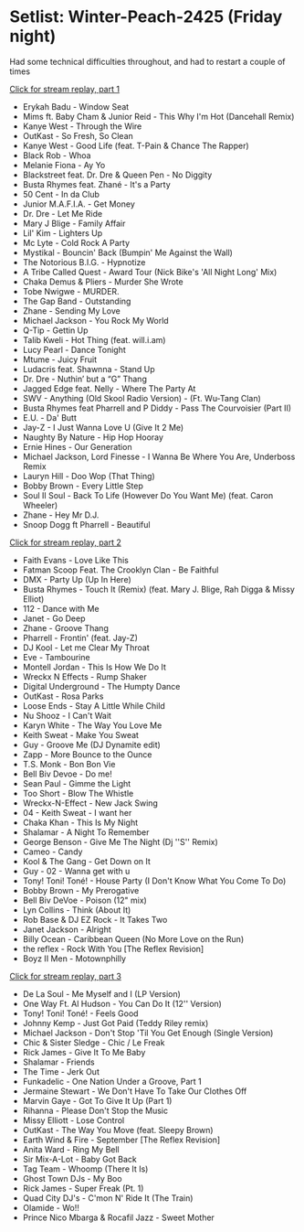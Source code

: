 # Setlist: Winter-Peach-2425 (Friday night)

Had some technical difficulties throughout, and had to restart a couple of times

[Click for stream replay, part 1](https://www.reddit.com/rpan/r/RedditSets/n2bsd6)

 * Erykah Badu - Window Seat
 * Mims ft. Baby Cham & Junior Reid  - This Why I'm Hot (Dancehall Remix)
 * Kanye West - Through the Wire
 * OutKast - So Fresh, So Clean
 * Kanye West - Good Life (feat. T-Pain & Chance The Rapper)
 * Black Rob - Whoa
 * Melanie Fiona - Ay Yo
 * Blackstreet feat. Dr. Dre & Queen Pen - No Diggity
 * Busta Rhymes feat. Zhané - It's a Party
 * 50 Cent - In da Club
 * Junior M.A.F.I.A. - Get Money
 * Dr. Dre - Let Me Ride
 * Mary J Blige - Family Affair
 * Lil' Kim - Lighters Up
 * Mc Lyte - Cold Rock A Party
 * Mystikal - Bouncin' Back (Bumpin' Me Against the Wall)
 * The Notorious B.I.G. - Hypnotize
 * A Tribe Called Quest - Award Tour (Nick Bike's 'All Night Long' Mix)
 * Chaka Demus & Pliers - Murder She Wrote
 * Tobe Nwigwe - MURDER.
 * The Gap Band - Outstanding
 * Zhane - Sending My Love
 * Michael Jackson - You Rock My World
 * Q-Tip - Gettin Up
 * Talib Kweli - Hot Thing (feat. will.i.am)
 * Lucy Pearl - Dance Tonight
 * Mtume - Juicy Fruit
 * Ludacris feat. Shawnna - Stand Up
 * Dr. Dre - Nuthin’ but a “G” Thang
 * Jagged Edge feat. Nelly - Where The Party At
 * SWV - Anything (Old Skool Radio Version) - (Ft. Wu-Tang Clan)
 * Busta Rhymes feat Pharrell and P Diddy - Pass The Courvoisier (Part II)
 * E.U. - Da' Butt
 * Jay-Z - I Just Wanna Love U (Give It 2 Me)
 * Naughty By Nature - Hip Hop Hooray
 * Ernie Hines - Our Generation
 * Michael Jackson, Lord Finesse - I Wanna Be Where You Are, Underboss Remix
 * Lauryn Hill - Doo Wop (That Thing)
 * Bobby Brown - Every Little Step
 * Soul II Soul - Back To Life (However Do You Want Me) (feat. Caron Wheeler)
 * Zhane - Hey Mr D.J.
 * Snoop Dogg ft Pharrell - Beautiful

[Click for stream replay, part 2](https://www.reddit.com/rpan/r/RedditSets/n2d6dm)

 * Faith Evans - Love Like This
 * Fatman Scoop Feat. The Crooklyn Clan - Be Faithful
 * DMX - Party Up (Up In Here)
 * Busta Rhymes - Touch It (Remix) (feat. Mary J. Blige, Rah Digga & Missy Elliot)
 * 112 - Dance with Me
 * Janet - Go Deep
 * Zhane - Groove Thang
 * Pharrell - Frontin' (feat. Jay-Z)
 * DJ Kool - Let me Clear My Throat
 * Eve - Tambourine
 * Montell Jordan - This Is How We Do It
 * Wreckx N Effects - Rump Shaker
 * Digital Underground - The Humpty Dance
 * OutKast - Rosa Parks
 * Loose Ends - Stay A Little While Child
 * Nu Shooz - I Can't Wait
 * Karyn White - The Way You Love Me
 * Keith Sweat - Make You Sweat
 * Guy - Groove Me (DJ Dynamite edit)
 * Zapp - More Bounce to the Ounce
 * T.S. Monk - Bon Bon Vie
 * Bell Biv Devoe - Do me!
 * Sean Paul - Gimme the Light
 * Too Short - Blow The Whistle
 * Wreckx-N-Effect - New Jack Swing
 * 04 - Keith Sweat - I want her
 * Chaka Khan - This Is My Night
 * Shalamar - A Night To Remember
 * George Benson - Give Me The Night (Dj ''S'' Remix)
 * Cameo - Candy
 * Kool & The Gang - Get Down on It
 * Guy - 02 - Wanna get with u
 * Tony! Toni! Toné! - House Party (I Don't Know What You Come To Do)
 * Bobby Brown - My Prerogative
 * Bell Biv DeVoe - Poison (12" mix)
 * Lyn Collins - Think (About It)
 * Rob Base & DJ EZ Rock - It Takes Two
 * Janet Jackson - Alright
 * Billy Ocean - Caribbean Queen (No More Love on the Run)
 * the reflex - Rock With You [The Reflex Revision]
 * Boyz II Men - Motownphilly

[Click for stream replay, part 3](https://www.reddit.com/rpan/r/RedditSets/n2edbq)

 * De La Soul - Me Myself and I (LP Version)
 * One Way Ft. Al Hudson - You Can Do It (12'' Version)
 * Tony! Toni! Toné! - Feels Good
 * Johnny Kemp - Just Got Paid (Teddy Riley remix)
 * Michael Jackson - Don't Stop 'Til You Get Enough (Single Version)
 * Chic & Sister Sledge - Chic / Le Freak
 * Rick James - Give It To Me Baby
 * Shalamar - Friends
 * The Time - Jerk Out
 * Funkadelic - One Nation Under a Groove, Part 1
 * Jermaine Stewart - We Don't Have To Take Our Clothes Off
 * Marvin Gaye - Got To Give It Up (Part 1)
 * Rihanna - Please Don't Stop the Music
 * Missy Elliott - Lose Control
 * OutKast - The Way You Move (feat. Sleepy Brown)
 * Earth Wind & Fire - September [The Reflex Revision]
 * Anita Ward - Ring My Bell
 * Sir Mix-A-Lot - Baby Got Back
 * Tag Team - Whoomp (There It Is)
 * Ghost Town DJs - My Boo
 * Rick James - Super Freak (Pt. 1)
 * Quad City DJ's - C'mon N' Ride It (The Train)
 * Olamide - Wo!!
 * Prince Nico Mbarga & Rocafil Jazz - Sweet Mother
